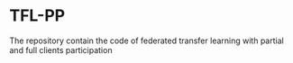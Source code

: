 # TFL-PP
The repository contain the code of federated transfer learning with partial and full clients participation
